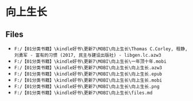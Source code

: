 # 向上生长

## Files

- `F:/【01分类书籍】\kindle好书\更新7\MOBI\向上生长\Thomas C.Corley, 程静, 刘勇军 - 富有的习惯 (2017, 民主与建设出版社) - libgen.lc.azw3`
- `F:/【01分类书籍】\kindle好书\更新7\MOBI\向上生长\一年顶十年.mobi`
- `F:/【01分类书籍】\kindle好书\更新7\MOBI\向上生长\向上生长.azw3`
- `F:/【01分类书籍】\kindle好书\更新7\MOBI\向上生长\向上生长.epub`
- `F:/【01分类书籍】\kindle好书\更新7\MOBI\向上生长\向上生长.mobi`
- `F:/【01分类书籍】\kindle好书\更新7\MOBI\向上生长\向上生长.png`
- `F:/【01分类书籍】\kindle好书\更新7\MOBI\向上生长\files.md`
